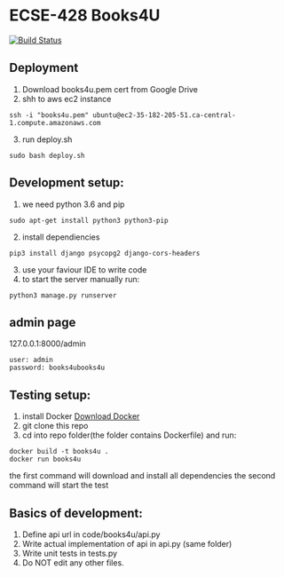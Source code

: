 # ECSE-428 Books4U
[![Build Status](https://travis-ci.org/Book4U-ECSE428/backend.svg?branch=master)](https://travis-ci.org/Book4U-ECSE428/backend)
## Deployment
1. Download books4u.pem cert from Google Drive
2. shh to aws ec2 instance
```
ssh -i "books4u.pem" ubuntu@ec2-35-182-205-51.ca-central-1.compute.amazonaws.com
```
3. run deploy.sh
```
sudo bash deploy.sh
```
## Development setup:
1. we need python 3.6 and pip
```
sudo apt-get install python3 python3-pip
```
2. install dependiencies
```
pip3 install django psycopg2 django-cors-headers
```
3. use your faviour IDE to write code
4. to start the server manually run:
```
python3 manage.py runserver
```
## admin page
127.0.0.1:8000/admin
```
user: admin
password: books4ubooks4u
```
## Testing setup:
1. install Docker [Download Docker](https://www.docker.com/community-edition#/download)
2. git clone this repo
3. cd into repo folder(the folder contains Dockerfile) and run:
```
docker build -t books4u .
docker run books4u
```
the first command will download and install all dependencies
the second command will start the test

## Basics of development:
1. Define api url in code/books4u/api.py
2. Write actual implementation of api in api.py (same folder)
3. Write unit tests in tests.py
3. Do NOT edit any other files.
